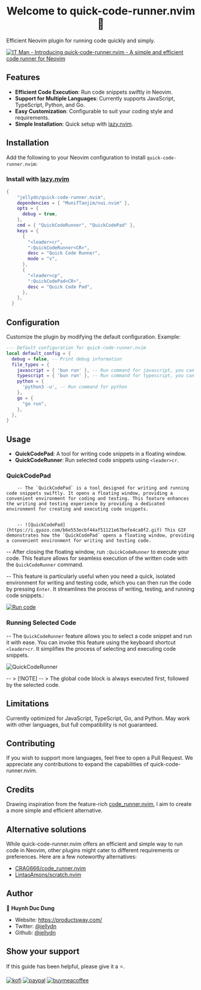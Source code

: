 <h1 align="center">Welcome to quick-code-runner.nvim 👋</h1>
<p>
   Efficient Neovim plugin for running code quickly and simply.
</p>

[![IT Man - Introducing quick-code-runner.nvim - A simple and efficient code runner for Neovim](https://i.ytimg.com/vi/Pz9TZ6AZ1pU/hqdefault.jpg)](https://www.youtube.com/watch?v=Pz9TZ6AZ1pU)

## Features

- **Efficient Code Execution**: Run code snippets swiftly in Neovim.
- **Support for Multiple Languages**: Currently supports JavaScript, TypeScript, Python, and Go.
- **Easy Customization**: Configurable to suit your coding style and requirements.
- **Simple Installation**: Quick setup with [lazy.nvim](https://github.com/folke/lazy.nvim).

## Installation

Add the following to your Neovim configuration to install `quick-code-runner.nvim`:

### Install with [lazy.nvim](https://github.com/folke/lazy.nvim)

```lua
{
    "jellydn/quick-code-runner.nvim",
    dependencies = { "MunifTanjim/nui.nvim" },
    opts = {
      debug = true,
    },
    cmd = { "QuickCodeRunner", "QuickCodePad" },
    keys = {
      {
        "<leader>cr",
        ":QuickCodeRunner<CR>",
        desc = "Quick Code Runner",
        mode = "v",
      },
      {
        "<leader>cp",
        ":QuickCodePad<CR>",
        desc = "Quick Code Pad",
      },
    },
  }
```

## Configuration

Customize the plugin by modifying the default configuration. Example:

```lua
--- Default configuration for quick-code-runner.nvim
local default_config = {
  debug = false, -- Print debug information
  file_types = {
    javascript = { 'bun run' }, -- Run command for javascript, you can change to `node` or `deno`
    typescript = { 'bun run' }, -- Run command for typescript, you can change to `npx tsx run` or `deno`
    python = {
      'python3 -u', -- Run command for python
    },
    go = {
      "go run",
    },
  },
}
```

## Usage

- **QuickCodePad**: A tool for writing code snippets in a floating window.
- **QuickCodeRunner**: Run selected code snippets using `<leader>cr`.

### QuickCodePad

		-- The `QuickCodePad` is a tool designed for writing and running code snippets swiftly. It opens a floating window, providing a convenient environment for coding and testing. This feature enhances the writing and testing experience by providing a dedicated environment for creating and executing code snippets.
		

		-- ![QuickCodePad](https://i.gyazo.com/b6e553ecbf44af51121e67befe4ca0f2.gif) This GIF demonstrates how the `QuickCodePad` opens a floating window, providing a convenient environment for writing and testing code.
		

-- After closing the floating window, run `:QuickCodeRunner` to execute your code. This feature allows for seamless execution of the written code with the `QuickCodeRunner` command.

-- This feature is particularly useful when you need a quick, isolated environment for writing and testing code, which you can then run the code by pressing `Enter`. It streamlines the process of writing, testing, and running code snippets.:

[![Run code](https://i.gyazo.com/48c19c3fb6cb42993732082c6628aa1c.gif)](https://gyazo.com/48c19c3fb6cb42993732082c6628aa1c)

### Running Selected Code

-- The `QuickCodeRunner` feature allows you to select a code snippet and run it with ease. You can invoke this feature using the keyboard shortcut `<leader>cr`. It simplifies the process of selecting and executing code snippets.

![QuickCodeRunner](https://i.gyazo.com/f533084934265d331c7edca68e5d80dd.gif)

-- > [!NOTE]
-- > The global code block is always executed first, followed by the selected code.

## Limitations

Currently optimized for JavaScript, TypeScript, Go, and Python. May work with other languages, but full compatibility is not guaranteed.

## Contributing

If you wish to support more languages, feel free to open a Pull Request. We appreciate any contributions to expand the capabilities of quick-code-runner.nvim.

## Credits

Drawing inspiration from the feature-rich [code_runner.nvim](https://github.com/CRAG666/code_runner.nvim), I aim to create a more simple and efficient alternative.

## Alternative solutions

While quick-code-runner.nvim offers an efficient and simple way to run code in Neovim, other plugins might cater to different requirements or preferences. Here are a few noteworthy alternatives:

- [CRAG666/code_runner.nvim](https://github.com/CRAG666/code_runner.nvim)
- [LintaoAmons/scratch.nvim](https://github.com/LintaoAmons/scratch.nvim)

## Author

👤 **Huynh Duc Dung**

- Website: https://productsway.com/
- Twitter: [@jellydn](https://twitter.com/jellydn)
- Github: [@jellydn](https://github.com/jellydn)

## Show your support

If this guide has been helpful, please give it a ⭐️.

[![kofi](https://img.shields.io/badge/Ko--fi-F16061?style=for-the-badge&logo=ko-fi&logoColor=white)](https://ko-fi.com/dunghd)
[![paypal](https://img.shields.io/badge/PayPal-00457C?style=for-the-badge&logo=paypal&logoColor=white)](https://paypal.me/dunghd)
[![buymeacoffee](https://img.shields.io/badge/Buy_Me_A_Coffee-FFDD00?style=for-the-badge&logo=buy-me-a-coffee&logoColor=black)](https://www.buymeacoffee.com/dunghd)
